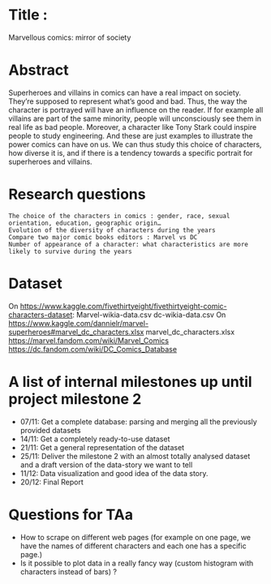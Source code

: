 # Title :
Marvellous comics: mirror of society
# Abstract
Superheroes and villains in comics can have a real impact on society. They’re supposed to represent what’s good and bad. Thus, the way the character is portrayed will have an influence on the reader. If for example all villains are part of the same minority, people will unconsciously see them in real life as bad people. Moreover, a character like Tony Stark could inspire people to study engineering. And these are just examples to illustrate the power comics can have on us.
We can thus study this choice of characters, how diverse it is, and if there is a tendency towards a specific portrait for superheroes and villains. 
# Research questions
	The choice of the characters in comics : gender, race, sexual orientation, education, geographic origin… 
	Evolution of the diversity of characters during the years
	Compare two major comic books editors : Marvel vs DC
	Number of appearance of a character: what characteristics are more likely to survive during the years
# Dataset
On https://www.kaggle.com/fivethirtyeight/fivethirtyeight-comic-characters-dataset:
	Marvel-wikia-data.csv
	dc-wikia-data.csv
On https://www.kaggle.com/dannielr/marvel-superheroes#marvel_dc_characters.xlsx
	marvel_dc_characters.xlsx
https://marvel.fandom.com/wiki/Marvel_Comics
https://dc.fandom.com/wiki/DC_Comics_Database
# A list of internal milestones up until project milestone 2
- 07/11: Get a complete database: parsing and merging all the previously provided datasets 
- 14/11: Get a completely ready-to-use dataset
- 21/11: Get a general representation of the dataset
- 25/11: Deliver the milestone 2 with an almost totally analysed dataset and a draft version of the data-story we want to tell
- 11/12: Data visualization and good idea of the data story.
- 20/12: Final Report

# Questions for TAa
- How to scrape on different web pages (for example on one page, we have the names of different characters and each one has a specific page.)
- Is it possible to plot data in a really fancy way (custom histogram with characters instead of bars) ? 

